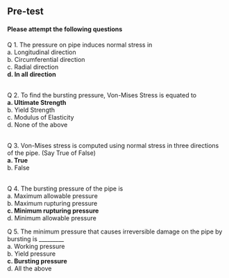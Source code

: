 ## <b> Pre-test</b>
#### Please attempt the following questions

Q 1. The pressure on pipe induces normal stress in<br>
a. Longitudinal direction<br>
b. Circumferential direction<br>
c. Radial direction<br>
<b>d. In all direction</b><br><br>

Q 2. To find the bursting pressure, Von-Mises Stress is equated to<br>
<b>a. Ultimate Strength</b><br>
b. Yield Strength<br>
c. Modulus of Elasticity<br>
d. None of the above<br><br>

Q 3. Von-Mises stress is computed using normal stress in three directions of the pipe. (Say True of False)<br>
<b>a. True</b><br>
b. False<br><br>

Q 4. The bursting pressure of the pipe is<br>
a. Maximum allowable pressure<br>
b. Maximum rupturing pressure<br>
<b>c. Minimum rupturing pressure</b><br>
d. Minimum allowable pressure<br>

Q 5. The minimum pressure that causes irreversible damage on the pipe by bursting is _________<br>
a. Working pressure<br>
b. Yield pressure<br>
<b>c. Bursting pressure</b><br>
d. All the above<br><br>
